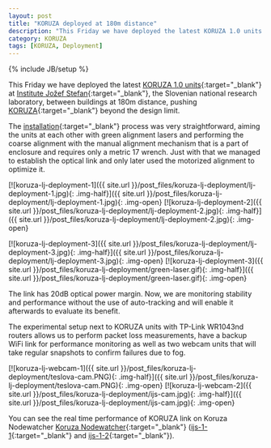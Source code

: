 ```yaml
---
layout: post
title: "KORUZA deployed at 180m distance"
description: "This Friday we have deployed the latest KORUZA 1.0 units http://koruza.net/ at Institute Jožef Stefan, the Slovenian national research laboratory, between buildings at 180m distance, pushing KORUZA beyond the design limit. "
category: KORUZA
tags: [KORUZA, Deployment]
---
```

{% include JB/setup %}

This Friday we have deployed the latest [KORUZA 1.0 units](http://koruza.net/){:target="_blank"} at [Institute Jožef Stefan](https://www.ijs.si/ijsw){:target="_blank"}, the Slovenian national research laboratory, between buildings at 180m distance, pushing [KORUZA](http://koruza.net/){:target="_blank"} beyond the design limit. 


The [installation](https://github.com/IRNAS/KORUZA-instructions/blob/gh-pages/KORUZA-User-Guide.md#Koruza-Mounting){:target="_blank"} process was very straightforward, aiming the units at each other with green alignment lasers and performing the coarse alignment with the manual alignment mechanism that is a part of enclosure and requires only a metric 17 wrench. Just with that we managed to establish the optical link and only later used the motorized alignment to optimize it. 


[![koruza-lj-deployment-1]({{ site.url }}/post_files/koruza-lj-deployment/lj-deployment-1.jpg){: .img-half}]({{ site.url }}/post_files/koruza-lj-deployment/lj-deployment-1.jpg){: .img-open}
[![koruza-lj-deployment-2]({{ site.url }}/post_files/koruza-lj-deployment/lj-deployment-2.jpg){: .img-half}]({{ site.url }}/post_files/koruza-lj-deployment/lj-deployment-2.jpg){: .img-open}

[![koruza-lj-deployment-3]({{ site.url }}/post_files/koruza-lj-deployment/lj-deployment-3.jpg){: .img-half}]({{ site.url }}/post_files/koruza-lj-deployment/lj-deployment-3.jpg){: .img-open}
[![koruza-lj-deployment-3]({{ site.url }}/post_files/koruza-lj-deployment/green-laser.gif){: .img-half}]({{ site.url }}/post_files/koruza-lj-deployment/green-laser.gif){: .img-open}

The link has 20dB optical power margin. Now, we are monitoring stability and performance without the use of auto-tracking and will enable it afterwards to evaluate its benefit.

The experimental setup next to KORUZA units with TP-Link WR1043nd routers allows us to perform packet loss measurements, have a backup WiFi link for performance monitoring as well as two webcam units that will take regular snapshots to confirm failures due to fog.

[![koruza-lj-webcam-1]({{ site.url }}/post_files/koruza-lj-deployment/teslova-cam.PNG){: .img-half}]({{ site.url }}/post_files/koruza-lj-deployment/teslova-cam.PNG){: .img-open}
[![koruza-lj-webcam-2]({{ site.url }}/post_files/koruza-lj-deployment/ijs-cam.jpg){: .img-half}]({{ site.url }}/post_files/koruza-lj-deployment/ijs-cam.jpg){: .img-open}

You can see the real time performance of KORUZA link on Koruza Nodewatcher [Koruza Nodewatcher](https://nodewatcher.koruza.net/){:target="_blank"} ([ijs-1-1](https://nodewatcher.koruza.net/node/754adb9f-c79a-5e7f-865c-bad83c2954e7/){:target="_blank"} and [ijs-1-2](https://nodewatcher.koruza.net/node/e7e52a01-52f2-5e9e-8774-35b80619c999/){:target="_blank"}).